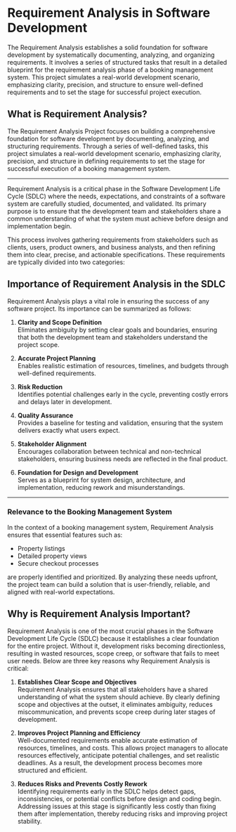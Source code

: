 # Requirement Analysis in Software Development
The Requirement Analysis establishes a solid foundation for software development by systematically documenting, analyzing, and organizing requirements. It involves a series of structured tasks that result in a detailed blueprint for the requirement analysis phase of a booking management system. This project simulates a real-world development scenario, emphasizing clarity, precision, and structure to ensure well-defined requirements and to set the stage for successful project execution.

## What is Requirement Analysis?  
The Requirement Analysis Project focuses on building a comprehensive foundation for software development by documenting, analyzing, and structuring requirements. Through a series of well-defined tasks, this project simulates a real-world development scenario, emphasizing clarity, precision, and structure in defining requirements to set the stage for successful execution of a booking management system.  

---
Requirement Analysis is a critical phase in the Software Development Life Cycle (SDLC) where the needs, expectations, and constraints of a software system are carefully studied, documented, and validated. Its primary purpose is to ensure that the development team and stakeholders share a common understanding of what the system must achieve before design and implementation begin.  

This process involves gathering requirements from stakeholders such as clients, users, product owners, and business analysts, and then refining them into clear, precise, and actionable specifications. These requirements are typically divided into two categories:  



## Importance of Requirement Analysis in the SDLC  

Requirement Analysis plays a vital role in ensuring the success of any software project. Its importance can be summarized as follows:  

1. **Clarity and Scope Definition**  
   Eliminates ambiguity by setting clear goals and boundaries, ensuring that both the development team and stakeholders understand the project scope.  

2. **Accurate Project Planning**  
   Enables realistic estimation of resources, timelines, and budgets through well-defined requirements.  

3. **Risk Reduction**  
   Identifies potential challenges early in the cycle, preventing costly errors and delays later in development.  

4. **Quality Assurance**  
   Provides a baseline for testing and validation, ensuring that the system delivers exactly what users expect.  

5. **Stakeholder Alignment**  
   Encourages collaboration between technical and non-technical stakeholders, ensuring business needs are reflected in the final product.  

6. **Foundation for Design and Development**  
   Serves as a blueprint for system design, architecture, and implementation, reducing rework and misunderstandings.  

---

### Relevance to the Booking Management System  

In the context of a booking management system, Requirement Analysis ensures that essential features such as:  

- Property listings  
- Detailed property views  
- Secure checkout processes  

are properly identified and prioritized. By analyzing these needs upfront, the project team can build a solution that is user-friendly, reliable, and aligned with real-world expectations.  

## Why is Requirement Analysis Important?  

Requirement Analysis is one of the most crucial phases in the Software Development Life Cycle (SDLC) because it establishes a clear foundation for the entire project. Without it, development risks becoming directionless, resulting in wasted resources, scope creep, or software that fails to meet user needs. Below are three key reasons why Requirement Analysis is critical:  

1. **Establishes Clear Scope and Objectives**  
   Requirement Analysis ensures that all stakeholders have a shared understanding of what the system should achieve. By clearly defining scope and objectives at the outset, it eliminates ambiguity, reduces miscommunication, and prevents scope creep during later stages of development.  

2. **Improves Project Planning and Efficiency**  
   Well-documented requirements enable accurate estimation of resources, timelines, and costs. This allows project managers to allocate resources effectively, anticipate potential challenges, and set realistic deadlines. As a result, the development process becomes more structured and efficient.  

3. **Reduces Risks and Prevents Costly Rework**  
   Identifying requirements early in the SDLC helps detect gaps, inconsistencies, or potential conflicts before design and coding begin. Addressing issues at this stage is significantly less costly than fixing them after implementation, thereby reducing risks and improving project stability.    

